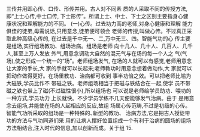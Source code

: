 三传并用即心传、口传、形传并用。古人对不同素
质的人采取不同的传授方法,即“上士心传,中士口传,
下士形传”。所谓上士、中士、下士之区别主要指身心健
康状况和理解能力的不同。
(一)心传。过去功力高的老师,对身心健康和理解
能力俱佳的徒弟,毋需说话,只用意念,徒弟便可领会
老师的传授,叫做心传。不过真正采取此种高级心传的,
在过去是千中无一、二,万中无三、四。智能气功的心
传主要是组场,实行组场教功、组场治病。组场是老师
向十几人、几十人、几百人、几千人,甚至上万人发放
外气,用意念调动大自然的混元气与在场的每一个人之
气(气场),使之形成一个统一的“场”。老师组场发气,
在场的人就可以有感觉,老师用意念让大家的手长,大
家的手就可以长起来;老师教功时用意念想着做动作,大
家就可以把动作做得更好。在场里教功、治病都可收到
事半功倍之效。可以把老师比喻为大磁铁,学员比作不
带磁之铁。老师组场相当于把磁与铁结合在一起,使学
员不带磁之铁也带上了磁(不过磁性很小),所以组场也
可以说是老师给学员助功、喂功的一种方式,学员功力
上长就快。不少学员学练不几天便能够发气治病。由于
是用意念去组场,并能使在场的人起相应的反应,故组
场属心传范畴,不过是初级的心传。
智能气功所采取的组场是一种特殊的､新型的教功、
治病方法,它是把古人授徒带功的方法与气功同道们采
用的让病人摆好位置组成一个有利于治病的圆场的组场
方法相结合,注入时代的信息,加以创新而成。关于组
15.
